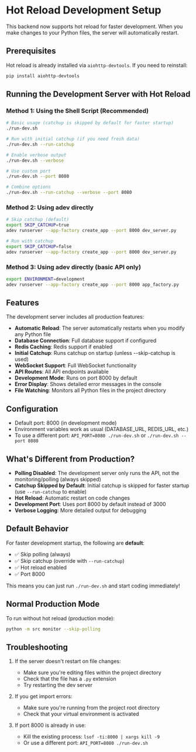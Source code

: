 # Hot Reload Development Setup

This backend now supports hot reload for faster development. When you make changes to your Python files, the server will automatically restart.

## Prerequisites

Hot reload is already installed via `aiohttp-devtools`. If you need to reinstall:

```bash
pip install aiohttp-devtools
```

## Running the Development Server with Hot Reload

### Method 1: Using the Shell Script (Recommended)

```bash
# Basic usage (catchup is skipped by default for faster startup)
./run-dev.sh

# Run with initial catchup (if you need fresh data)
./run-dev.sh --run-catchup

# Enable verbose output
./run-dev.sh --verbose

# Use custom port
./run-dev.sh --port 8080

# Combine options
./run-dev.sh --run-catchup --verbose --port 8080
```

### Method 2: Using adev directly

```bash
# Skip catchup (default)
export SKIP_CATCHUP=true
adev runserver --app-factory create_app --port 8000 dev_server.py

# Run with catchup
export SKIP_CATCHUP=false
adev runserver --app-factory create_app --port 8000 dev_server.py
```

### Method 3: Using adev directly (basic API only)

```bash
export ENVIRONMENT=development
adev runserver --app-factory create_app --port 8000 app_factory.py
```

## Features

The development server includes all production features:

- **Automatic Reload**: The server automatically restarts when you modify any Python file
- **Database Connection**: Full database support if configured
- **Redis Caching**: Redis support if enabled
- **Initial Catchup**: Runs catchup on startup (unless --skip-catchup is used)
- **WebSocket Support**: Full WebSocket functionality
- **API Routes**: All API endpoints available
- **Development Mode**: Runs on port 8000 by default
- **Error Display**: Shows detailed error messages in the console
- **File Watching**: Monitors all Python files in the project directory

## Configuration

- Default port: 8000 (in development mode)
- Environment variables work as usual (DATABASE_URL, REDIS_URL, etc.)
- To use a different port: `API_PORT=8080 ./run-dev.sh` or `./run-dev.sh --port 8080`

## What's Different from Production?

- **Polling Disabled**: The development server only runs the API, not the monitoring/polling (always skipped)
- **Catchup Skipped by Default**: Initial catchup is skipped for faster startup (use `--run-catchup` to enable)
- **Hot Reload**: Automatic restart on code changes
- **Development Port**: Uses port 8000 by default instead of 3000
- **Verbose Logging**: More detailed output for debugging

## Default Behavior

For faster development startup, the following are **default**:

- ✅ Skip polling (always)
- ✅ Skip catchup (override with `--run-catchup`)
- ✅ Hot reload enabled
- ✅ Port 8000

This means you can just run `./run-dev.sh` and start coding immediately!

## Normal Production Mode

To run without hot reload (production mode):

```bash
python -m src monitor --skip-polling
```

## Troubleshooting

1. If the server doesn't restart on file changes:
   - Make sure you're editing files within the project directory
   - Check that the file has a `.py` extension
   - Try restarting the dev server

2. If you get import errors:
   - Make sure you're running from the project root directory
   - Check that your virtual environment is activated

3. If port 8000 is already in use:
   - Kill the existing process: `lsof -ti:8000 | xargs kill -9`
   - Or use a different port: `API_PORT=8080 ./run-dev.sh`
